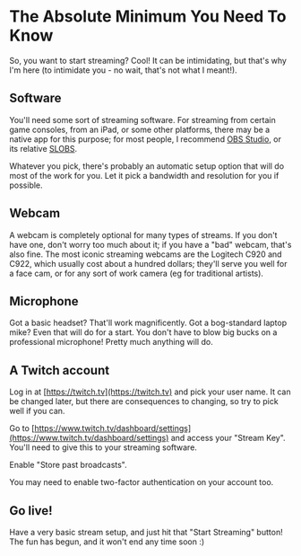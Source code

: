 # The Absolute Minimum You Need To Know

So, you want to start streaming? Cool! It can be intimidating, but that's why
I'm here (to intimidate you - no wait, that's not what I meant!).

## Software

You'll need some sort of streaming software. For streaming from certain game
consoles, from an iPad, or some other platforms, there may be a native app for
this purpose; for most people, I recommend [OBS Studio](https://obsproject.com/),
or its relative [SLOBS](https://streamlabs.com/streamlabs-obs).

Whatever you pick, there's probably an automatic setup option that will do most
of the work for you. Let it pick a bandwidth and resolution for you if possible.

## Webcam

A webcam is completely optional for many types of streams. If you don't have
one, don't worry too much about it; if you have a "bad" webcam, that's also fine.
The most iconic streaming webcams are the Logitech C920 and C922, which usually
cost about a hundred dollars; they'll serve you well for a face cam, or for any
sort of work camera (eg for traditional artists).

## Microphone

Got a basic headset? That'll work magnificently. Got a bog-standard laptop mike?
Even that will do for a start. You don't have to blow big bucks on a professional
microphone! Pretty much anything will do.

## A Twitch account

Log in at [https://twitch.tv](https://twitch.tv) and pick your user name. It can
be changed later, but there are consequences to changing, so try to pick well if
you can.

Go to [https://www.twitch.tv/dashboard/settings](https://www.twitch.tv/dashboard/settings)
and access your "Stream Key". You'll need to give this to your streaming software.

Enable "Store past broadcasts".

You may need to enable two-factor authentication on your account too.

## Go live!

Have a very basic stream setup, and just hit that "Start Streaming" button!
The fun has begun, and it won't end any time soon :)

